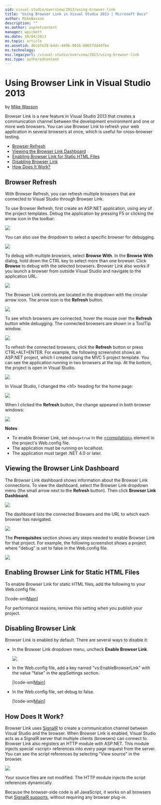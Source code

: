 ```yaml
---
uid: visual-studio/overview/2013/using-browser-link
title: "Using Browser Link in Visual Studio 2013 | Microsoft Docs"
author: MikeWasson
description: ""
ms.author: aspnetcontent
manager: wpickett
ms.date: 10/04/2013
ms.topic: article
ms.assetid: 46cbfe20-b4dc-449b-9016-80657dd44fbe
ms.technology: 
msc.legacyurl: /visual-studio/overview/2013/using-browser-link
msc.type: authoredcontent
---
```

Using Browser Link in Visual Studio 2013
====================
by [Mike Wasson](https://github.com/MikeWasson)

Browser Link is a new feature in Visual Studio 2013 that creates a communication channel between the development environment and one or more web browsers. You can use Browser Link to refresh your web application in several browsers at once, which is useful for cross-browser testing.

- [Browser Refresh](#browser-refresh)
- [Viewing the Browser Link Dashboard](#dashboard)
- [Enabling Browser Link for Static HTML Files](#static-html)
- [Disabling Browser Link](#disabling)
- [How Does It Work?](#how-it-works)

<a id="browser-refresh"></a>
## Browser Refresh

With Browser Refresh, you can refresh multiple browsers that are connected to Visual Studio through Browser Link.

To use Browser Refresh, first create an ASP.NET application, using any of the project templates. Debug the application by pressing F5 or clicking the arrow icon in the toolbar:

![](using-browser-link/_static/image1.png)

You can also use the dropdown to select a specific browser for debugging.

![](using-browser-link/_static/image2.png)

To debug with multiple browsers, select **Browse With**. In the **Browse With** dialog, hold down the CTRL key to select more than one browser. Click **Browse** to debug with the selected browsers. Browser Link also works if you launch a browser from outside Visual Studio and navigate to the application URL.

![](using-browser-link/_static/image3.png)

The Browser Link controls are located in the dropdown with the circular arrow icon. The arrow icon is the **Refresh** button.

![](using-browser-link/_static/image4.png)

To see which browsers are connected, hover the mouse over the **Refresh** button while debugging. The connected browsers are shown in a ToolTip window.

![](using-browser-link/_static/image5.png)

To refresh the connected browsers, click the **Refresh** button or press CTRL+ALT+ENTER. For example, the following screenshot shows an ASP.NET project, which I created using the MVC 5 project template. You can see the application running in two browsers at the top. At the bottom, the project is open in Visual Studio.

![](using-browser-link/_static/image6.png)

In Visual Studio, I changed the &lt;h1&gt; heading for the home page:

![](using-browser-link/_static/image7.png)

When I clicked the **Refresh** button, the change appeared in both browser windows:

![](using-browser-link/_static/image8.png)

**Notes**

- To enable Browser Link, set `debug=true` in the [&lt;compilation&gt;](https://msdn.microsoft.com/library/s10awwz0(v=vs.85).aspx) element in the project's Web.config file.
- The application must be running on localhost.
- The application must target .NET 4.0 or later.

<a id="dashboard"></a>
## Viewing the Browser Link Dashboard

The Browser Link dashboard shows information about the Browser Link connections. To view the dashboard, select the Browser Link dropdown menu (the small arrow next to the **Refresh** button). Then click **Browser Link Dashboard**.

![](using-browser-link/_static/image9.png)

The dashboard lists the connected Browsers and the URL to which each browser has navigated.

![](using-browser-link/_static/image10.png)

The **Prerequisites** section shows any steps needed to enable Browser Link for that project. For example, the following screenshot shows a project where "debug" is set to false in the Web.config file.

![](using-browser-link/_static/image11.png)

<a id="static-html"></a>
## Enabling Browser Link for Static HTML Files

To enable Browser Link for static HTML files, add the following to your Web.config file.

[!code-xml[Main](using-browser-link/samples/sample1.xml)]

For performance reasons, remove this setting when you publish your project.

<a id="disabling"></a>
## Disabling Browser Link

Browser Link is enabled by default. There are several ways to disable it:

- In the Browser Link dropdown menu, uncheck **Enable Browser Link**. 

    ![](using-browser-link/_static/image12.png)
- In the Web.config file, add a key named "vs:EnableBrowserLink" with the value "false" in the appSettings section. 

    [!code-xml[Main](using-browser-link/samples/sample2.xml)]
- In the Web.config file, set debug to false. 

    [!code-xml[Main](using-browser-link/samples/sample3.xml)]

<a id="how-it-works"></a>
## How Does It Work?

Browser Link uses [SignalR](../../../signalr/index.md) to create a communication channel between Visual Studio and the browser. When Browser Link is enabled, Visual Studio acts as a SignalR server that multiple clients (browsers) can connect to. Browser Link also registers an HTTP module with ASP.NET. This module injects special &lt;script&gt; references into every page request from the server. You can see the script references by selecting "View source" in the browser.

![](using-browser-link/_static/image13.png)

Your source files are not modified. The HTTP module injects the script references dynamically.

Because the browser-side code is all JavaScript, it works on all browsers that [SignalR supports](../../../signalr/overview/getting-started/supported-platforms.md), without requiring any browser plug-in.
